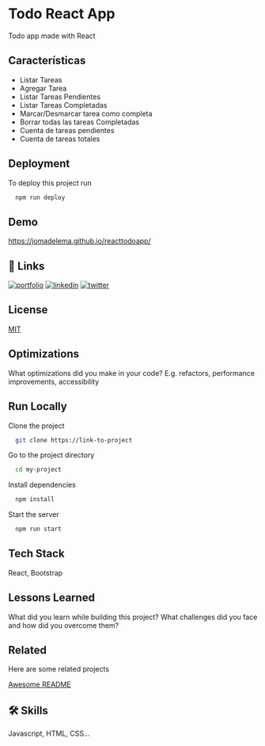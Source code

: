 
# Todo React App

Todo app made with React




## Características

- Listar Tareas
- Agregar Tarea
- Listar Tareas Pendientes
- Listar Tareas Completadas
- Marcar/Desmarcar tarea como completa
- Borrar todas las tareas Completadas
- Cuenta de tareas pendientes 
- Cuenta de tareas totales


## Deployment

To deploy this project run

```bash
  npm run deploy
```


## Demo

https://jomadelema.github.io/reacttodoapp/

## 🔗 Links
[![portfolio](https://img.shields.io/badge/my_portfolio-000?style=for-the-badge&logo=ko-fi&logoColor=white)](https://katherinempeterson.com/)
[![linkedin](https://img.shields.io/badge/linkedin-0A66C2?style=for-the-badge&logo=linkedin&logoColor=white)](https://www.linkedin.com/)
[![twitter](https://img.shields.io/badge/twitter-1DA1F2?style=for-the-badge&logo=twitter&logoColor=white)](https://twitter.com/)


## License

[MIT](https://choosealicense.com/licenses/mit/)


## Optimizations

What optimizations did you make in your code? E.g. refactors, performance improvements, accessibility


## Run Locally

Clone the project

```bash
  git clone https://link-to-project
```

Go to the project directory

```bash
  cd my-project
```

Install dependencies

```bash
  npm install
```

Start the server

```bash
  npm run start
```


## Tech Stack

React, Bootstrap




## Lessons Learned

What did you learn while building this project? What challenges did you face and how did you overcome them?


## Related

Here are some related projects

[Awesome README](https://github.com/matiassingers/awesome-readme)


## 🛠 Skills
Javascript, HTML, CSS...

